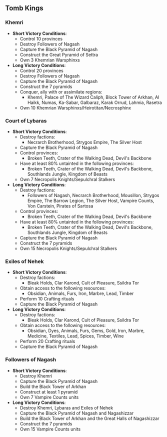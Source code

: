 ## Tomb Kings

### Khemri

* **Short Victory Conditions**:
    * Control 10 provinces
	* Destroy Followers of Nagash
	* Capture the Black Pyramid of Nagash
	* Construct the Great Pyramid of Settra
	* Own 3 Khemrian Warsphinxs
* **Long Victory Conditions**:
    * Control 20 provinces
	* Destroy Followers of Nagash
	* Capture the Black Pyramid of Nagash
	* Construct the 7 pyramids
	* Conquer, ally with or assimilate regions:
	    * Khemri, Palace of The Wizard Caliph, Block Tower of Arkhan, Al Haikk, Numas, Ka-Sabar, Galbaraz, Karak Orrud, 
	    Lahmia, Rasetra
	* Own 10 Khemrian Warsphinxs/Heirotitan/Necrosphinx

### Court of Lybaras

* **Short Victory Conditions**:
	* Destroy factions:
	    * Necrarch Brotherhood, Strygos Empire, The Silver Host
	* Capture the Black Pyramid of Nagash
	* Control provinces:
	    * Broken Teeth, Crater of the Walking Dead, Devil's Backbone
	* Have at least 80% untainted in the following provinces:
	    * Broken Teeth, Crater of the Walking Dead, Devil's Backbone, Southlands Jungle, Kingdom of Beasts
	* Own 7 Necropolis Knights/Sepulchral Stalkers
* **Long Victory Conditions**:
	* Destroy factions:
	    * Followers of Nagash, Necrarch Brotherhood, Mousillon, Strygos Empire, The Barrow Legion, The Silver Host, 
	    Vampire Counts, Von Carstein, Pirates of Sartosa
	* Control provinces:
	    * Broken Teeth, Crater of the Walking Dead, Devil's Backbone
	* Have at least 80% untainted in the following provinces:
	    * Broken Teeth, Crater of the Walking Dead, Devil's Backbone, Southlands Jungle, Kingdom of Beasts
	* Capture the Black Pyramid of Nagash
	* Construct the 7 pyramids
	* Own 15 Necropolis Knights/Sepulchral Stalkers

### Exiles of Nehek

* **Short Victory Conditions**:
	* Destroy factions:
	    * Bleak Holds, Clar Karond, Cult of Pleasure, Ssildra Tor
	* Obtain access to the following resources:
	    * Obsidian, Animals, Furs, Iron, Marbre, Lead, Timber
	* Perform 10 Crafting rituals
	* Capture the Black Pyramid of Nagash
* **Long Victory Conditions**:
	* Destroy factions:
	    * Bleak Holds, Clar Karond, Cult of Pleasure, Ssildra Tor
	* Obtain access to the following resources:
	    * Obsidian, Dyes, Animals, Furs, Gems, Gold, Iron, Marbre, Medicine, Textiles, Lead, Spices, Timber, Wine
	* Perform 20 Crafting rituals
	* Capture the Black Pyramid of Nagash

### Followers of Nagash

* **Short Victory Conditions**:
	* Destroy Khemri
	* Capture the Black Pyramid of Nagash
	* Build the Black Tower of Arkhan
	* Construct at least 1 pyramid
	* Own 7 Vampire Counts units
* **Long Victory Conditions**:
	* Destroy Khemri, Lybaras and Exiles of Nehek
	* Capture the Black Pyramid of Nagash and Nagashizzar
	* Build the Black Tower of Arkhan and the Great Halls of Nagashizzar
	* Construct the 7 pyramids
	* Own 15 Vampire Counts units
